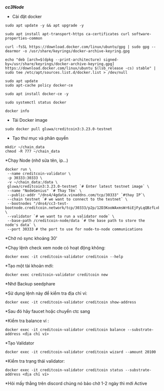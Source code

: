 ***cc3Node***

* Cài đặt docker
```
sudo apt update -y && apt upgrade -y
```
```
sudo apt install apt-transport-https ca-certificates curl software-properties-common
```
```
curl -fsSL https://download.docker.com/linux/ubuntu/gpg | sudo gpg --dearmor -o /usr/share/keyrings/docker-archive-keyring.gpg
```
```
echo "deb [arch=$(dpkg --print-architecture) signed-by=/usr/share/keyrings/docker-archive-keyring.gpg] https://download.docker.com/linux/ubuntu $(lsb_release -cs) stable" | sudo tee /etc/apt/sources.list.d/docker.list > /dev/null
```
```
sudo apt update
sudo apt-cache policy docker-ce
```
```
sudo apt install docker-ce -y
```
```
sudo systemctl status docker
```
```
docker info
```
* Tải Docker image
```
sudo docker pull gluwa/creditcoin3:3.23.0-testnet
```
* Tạo thư mục và phân quyền
```
mkdir ~/chain_data
chmod -R 777 ~/chain_data
```
*Chạy Node (nhớ sửa tên, ip...)
```
docker run \
 --name creditcoin-validator \
 -p 30333:30333 \
 -v ~/chain_data:/data \
 gluwa/creditcoin3:3.23.0-testnet `# Enter latest testnet image` \
 --name "NodeGenius" `# Thay Tên` \
 --public-addr "/dns4/4gdata.vinaddns.com/tcp/30333" `#thay IP`\
 --chain testnet `# we want to connect to the testnet` \
 --bootnodes "/dns4/cc3-test-bootnode.creditcoin.network/tcp/30333/p2p/12D3KooWAxmsWr6iEjFyLqQBzfLvbCRTAhYBeszyr8UWgQx6Zu7K" \
 --validator `# we want to run a validator node` \
 --base-path /creditcoin-node/data `# the base path to store the node's data` \
 --port 30333 # the port to use for node-to-node communications
```

*Chờ nó sync khoảng 30'

*Chạy lệnh check xem node có hoạt động không:
```
docker exec -it creditcoin-validator creditcoin --help
```

*Tạo một tài khoản mới: 
```
docker exec creditcoin-validator creditcoin new
```
*Nhớ Backup seedphare

*Sử dụng lệnh này để kiểm tra địa chỉ ví: 
```
docker exec -it creditcoin-validator creditcoin show-address
```

*Sau đó hãy faucet hoặc chuyển ctc sang 

*Kiểm tra  balance ví : 
```
docker exec -it creditcoin-validator creditcoin balance --substrate-address <địa chỉ ví>
```

*Tạo Validator
```
docker exec -it creditcoin-validator creditcoin wizard --amount 20100
```

*Kiểm tra trạng thái validator:
```
docker exec -it creditcoin-validator creditcoin status --substrate-address <địa chỉ ví>
```

*Hỏi mấy thằng trên discord chúng nó bảo chờ 1-2 ngày thì mới Active




